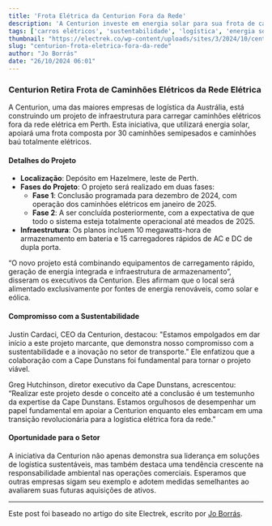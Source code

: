 ```yaml
---
title: 'Frota Elétrica da Centurion Fora da Rede'
description: 'A Centurion investe em energia solar para sua frota de caminhões elétricos.'
tags: ['carros elétricos', 'sustentabilidade', 'logística', 'energia solar']
thumbnail: "https://electrek.co/wp-content/uploads/sites/3/2024/10/centurion_MAIN.jpg?quality=82&strip=all&w=1400"
slug: "centurion-frota-eletrica-fora-da-rede"
author: "Jo Borrás"
date: "26/10/2024 06:01"
---
```


### Centurion Retira Frota de Caminhões Elétricos da Rede Elétrica

A Centurion, uma das maiores empresas de logística da Austrália, está construindo um projeto de infraestrutura para carregar caminhões elétricos fora da rede elétrica em Perth. Esta iniciativa, que utilizará energia solar, apoiará uma frota composta por 30 caminhões semipesados e caminhões baú totalmente elétricos.

#### Detalhes do Projeto
- **Localização**: Depósito em Hazelmere, leste de Perth.
- **Fases do Projeto**: O projeto será realizado em duas fases:
  - **Fase 1**: Conclusão programada para dezembro de 2024, com operação dos caminhões elétricos em janeiro de 2025.
  - **Fase 2**: A ser concluída posteriormente, com a expectativa de que todo o sistema esteja totalmente operacional até meados de 2025.
- **Infraestrutura**: Os planos incluem 10 megawatts-hora de armazenamento em bateria e 15 carregadores rápidos de AC e DC de dupla porta.

“O novo projeto está combinando equipamentos de carregamento rápido, geração de energia integrada e infraestrutura de armazenamento”, disseram os executivos da Centurion.  Eles afirmam que o local será alimentado exclusivamente por fontes de energia renováveis, como solar e eólica.

#### Compromisso com a Sustentabilidade
Justin Cardaci, CEO da Centurion, destacou: "Estamos empolgados em dar início a este projeto marcante, que demonstra nosso compromisso com a sustentabilidade e a inovação no setor de transporte." Ele enfatizou que a colaboração com a Cape Dunstans foi fundamental para tornar o projeto viável.

Greg Hutchinson, diretor executivo da Cape Dunstans, acrescentou: “Realizar este projeto desde o conceito até a conclusão é um testemunho da expertise da Cape Dunstans. Estamos orgulhosos de desempenhar um papel fundamental em apoiar a Centurion enquanto eles embarcam em uma transição revolucionária para a logística elétrica fora da rede."  

#### Oportunidade para o Setor
A iniciativa da Centurion não apenas demonstra sua liderança em soluções de logística sustentáveis, mas também destaca uma tendência crescente na responsabilidade ambiental nas operações comerciais. Esperamos que outras empresas sigam seu exemplo e adotem medidas semelhantes ao avaliarem suas futuras aquisições de ativos.

---  
Este post foi baseado no artigo do site Electrek, escrito por [Jo Borrás](https://electrek.co/2024/10/25/australian-logistics-company-is-taking-its-electric-truck-fleet-off-the-grid/).